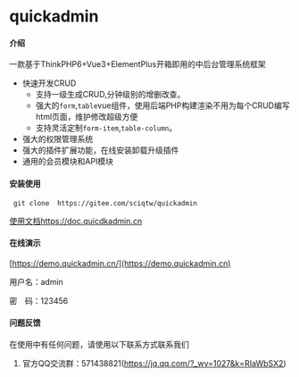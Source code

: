 # quickadmin

#### 介绍
一款基于ThinkPHP6+Vue3+ElementPlus开箱即用的中后台管理系统框架

* 快速开发CRUD
    * 支持一级生成CRUD,分钟级别的增删改查。
    * 强大的`form`,`table`vue组件，使用后端PHP构建渲染不用为每个CRUD编写html页面，维护修改超级方便
    * 支持灵活定制`form-item`,`table-column`。
* 强大的权限管理系统
* 强大的插件扩展功能，在线安装卸载升级插件
* 通用的会员模块和API模块


#### 安装使用

```
 git clone  https://gitee.com/sciqtw/quickadmin
```


[使用文档https://doc.quicdkadmin.cn](https://doc.quicdkadmin.cn)

#### 在线演示

[https://demo.quickadmin.cn/](https://demo.quickadmin.cn)


用户名：admin

密　码：123456

#### 问题反馈

在使用中有任何问题，请使用以下联系方式联系我们

1. 官方QQ交流群：571438821(https://jq.qq.com/?_wv=1027&k=RIaWbSX2)
